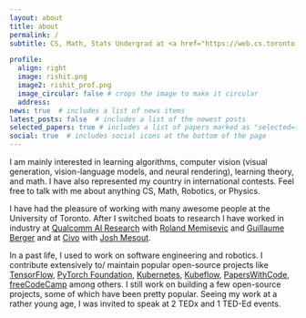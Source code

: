 ```yaml
---
layout: about
title: about
permalink: /
subtitle: CS, Math, Stats Undergrad at <a href="https://web.cs.toronto.edu/">UofT</a>, DGP Lab, Vector Institute

profile:
  align: right
  image: rishit.png
  image2: rishit_prof.png
  image_circular: false # crops the image to make it circular
  address: 
news: true  # includes a list of news items
latest_posts: false  # includes a list of the newest posts
selected_papers: true # includes a list of papers marked as "selected={true}"
social: true  # includes social icons at the bottom of the page
---
```


<!-- I write a [blog](https://rishit-dagli.github.io/). -->

I am mainly interested in learning algorithms, computer vision (visual generation, vision-language models, and neural rendering), learning theory, and math. I have also represented my country in international contests. Feel free to talk with me about anything CS, Math, Robotics, or Physics.

<!-- I am currently on a break from my undergrad and work at [NVIDIA Research](https://www.nvidia.com/en-us/research/). -->
I have had the pleasure of working with many awesome people at the University of Toronto. After I switched boats to research I have worked in industry at [Qualcomm AI Research](https://www.qualcomm.com/research/artificial-intelligence/ai-research) with [Roland Memisevic](https://www.iro.umontreal.ca/~memisevr/) and [Guillaume Berger](https://scholar.google.ca/citations?user=OY4_O9UAAAAJ&hl=en) and at [Civo](https://www.civo.com/) with [Josh Mesout](https://uk.linkedin.com/in/mesout).

<!-- At **UofT**, I have been lucky to be supervised by these professors who I admire: [Nandita Vijaykumar](https://www.cs.toronto.edu/~nandita/), [Rahul G. Krishnan](https://www.cs.toronto.edu/~rahulgk/), [Pascal Tyrrell](https://www.tyrrell4innovation.ca/), [David Lindell](https://davidlindell.com/), and [Houman Khosravani](https://scholar.google.ca/citations?user=qzhk98YAAAAJ&hl=en). In **industry** after I switched boats to research, I have been lucky to be supervised by these people who I admire: [Roland Memisevic](https://www.iro.umontreal.ca/~memisevr/) and [Guillaume Berger](https://scholar.google.ca/citations?user=OY4_O9UAAAAJ&hl=en) from my time at [Qualcomm AI Research](https://www.qualcomm.com/research/artificial-intelligence/ai-research), [Josh Mesout](https://uk.linkedin.com/in/mesout) from my time at [Civo](https://www.civo.com/). -->
<!-- In **high school**, I have been lucky to be supervised by these people who I admire: [Ali Mustufa](https://in.linkedin.com/in/ialimustufa) and [Prof. Suleyman Eken](https://avesis.kocaeli.edu.tr/suleyman.eken). -->

In a past life, I used to work on software engineering and robotics. I contribute extensively to/ maintain popular open-source projects like [TensorFlow](https://www.tensorflow.org/), [PyTorch Foundation](https://pytorch.org/), [Kubernetes](https://kubernetes.io/), [Kubeflow](https://www.kubeflow.org/), [PapersWithCode](https://paperswithcode.com/), [freeCodeCamp](https://www.freecodecamp.org/) among others. I still work on building a few open-source projects, some of which have been pretty popular. Seeing my work at a rather young age, I was invited to speak at 2 TEDx and 1 TED-Ed events.

<!-- My research community service can be summarized as being a: program committee member for [ICLR Tiny Papers 2023](https://iclr.cc/Conferences/2023/CallForTinyPapers); reviewer for [ICLR PML4DC 2023](https://pml4dc.github.io/iclr2023/), [NeurIPS 2023](https://neurips.cc/), [Cloud Native Wasm Day](https://events.linuxfoundation.org/kubecon-cloudnativecon-north-america/co-located-events/cloud-native-wasm-day/), and [ICLR 2024](https://iclr.cc/). -->

<!-- I deeply thank the following organization for current/ in the past supporting my work either through scholarships or research grants or support of some sort: Linux Foundation, Google AI, Google Cloud, University of Toronto, Vector Institute, Stanford, CNCF, and Intel AI. -->
